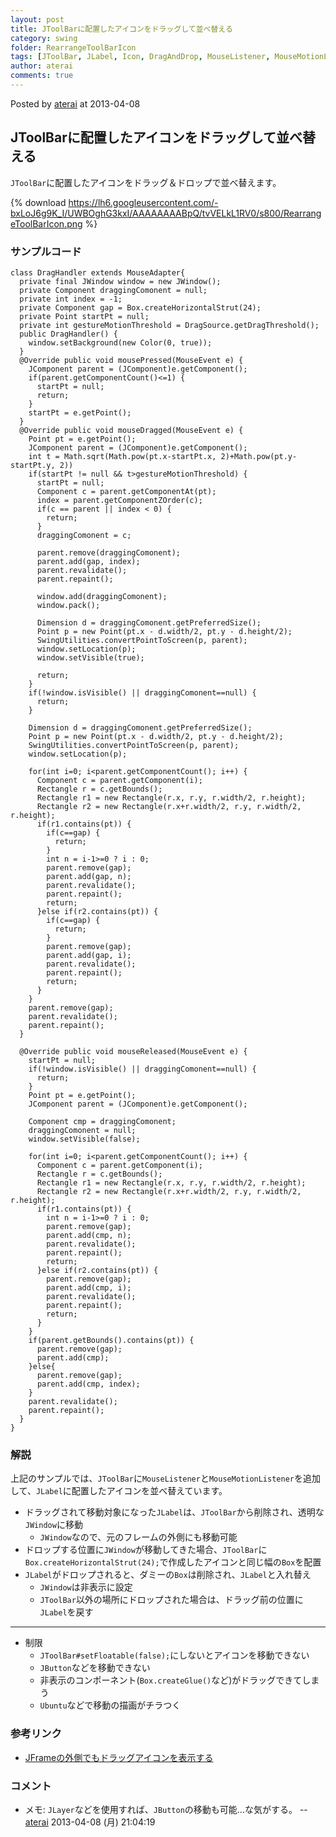 ```yaml
---
layout: post
title: JToolBarに配置したアイコンをドラッグして並べ替える
category: swing
folder: RearrangeToolBarIcon
tags: [JToolBar, JLabel, Icon, DragAndDrop, MouseListener, MouseMotionListener, JWindow]
author: aterai
comments: true
---
```


Posted by [aterai](http://terai.xrea.jp/aterai.html) at 2013-04-08

## JToolBarに配置したアイコンをドラッグして並べ替える
`JToolBar`に配置したアイコンをドラッグ＆ドロップで並べ替えます。

{% download https://lh6.googleusercontent.com/-bxLoJ6g9K_I/UWBOghG3kxI/AAAAAAAABpQ/tvVELkL1RV0/s800/RearrangeToolBarIcon.png %}

### サンプルコード
<pre class="prettyprint"><code>class DragHandler extends MouseAdapter{
  private final JWindow window = new JWindow();
  private Component draggingComonent = null;
  private int index = -1;
  private Component gap = Box.createHorizontalStrut(24);
  private Point startPt = null;
  private int gestureMotionThreshold = DragSource.getDragThreshold();
  public DragHandler() {
    window.setBackground(new Color(0, true));
  }
  @Override public void mousePressed(MouseEvent e) {
    JComponent parent = (JComponent)e.getComponent();
    if(parent.getComponentCount()&lt;=1) {
      startPt = null;
      return;
    }
    startPt = e.getPoint();
  }
  @Override public void mouseDragged(MouseEvent e) {
    Point pt = e.getPoint();
    JComponent parent = (JComponent)e.getComponent();
    int t = Math.sqrt(Math.pow(pt.x-startPt.x, 2)+Math.pow(pt.y-startPt.y, 2))
    if(startPt != null &amp;&amp; t&gt;gestureMotionThreshold) {
      startPt = null;
      Component c = parent.getComponentAt(pt);
      index = parent.getComponentZOrder(c);
      if(c == parent || index &lt; 0) {
        return;
      }
      draggingComonent = c;

      parent.remove(draggingComonent);
      parent.add(gap, index);
      parent.revalidate();
      parent.repaint();

      window.add(draggingComonent);
      window.pack();

      Dimension d = draggingComonent.getPreferredSize();
      Point p = new Point(pt.x - d.width/2, pt.y - d.height/2);
      SwingUtilities.convertPointToScreen(p, parent);
      window.setLocation(p);
      window.setVisible(true);

      return;
    }
    if(!window.isVisible() || draggingComonent==null) {
      return;
    }

    Dimension d = draggingComonent.getPreferredSize();
    Point p = new Point(pt.x - d.width/2, pt.y - d.height/2);
    SwingUtilities.convertPointToScreen(p, parent);
    window.setLocation(p);

    for(int i=0; i&lt;parent.getComponentCount(); i++) {
      Component c = parent.getComponent(i);
      Rectangle r = c.getBounds();
      Rectangle r1 = new Rectangle(r.x, r.y, r.width/2, r.height);
      Rectangle r2 = new Rectangle(r.x+r.width/2, r.y, r.width/2, r.height);
      if(r1.contains(pt)) {
        if(c==gap) {
          return;
        }
        int n = i-1&gt;=0 ? i : 0;
        parent.remove(gap);
        parent.add(gap, n);
        parent.revalidate();
        parent.repaint();
        return;
      }else if(r2.contains(pt)) {
        if(c==gap) {
          return;
        }
        parent.remove(gap);
        parent.add(gap, i);
        parent.revalidate();
        parent.repaint();
        return;
      }
    }
    parent.remove(gap);
    parent.revalidate();
    parent.repaint();
  }

  @Override public void mouseReleased(MouseEvent e) {
    startPt = null;
    if(!window.isVisible() || draggingComonent==null) {
      return;
    }
    Point pt = e.getPoint();
    JComponent parent = (JComponent)e.getComponent();

    Component cmp = draggingComonent;
    draggingComonent = null;
    window.setVisible(false);

    for(int i=0; i&lt;parent.getComponentCount(); i++) {
      Component c = parent.getComponent(i);
      Rectangle r = c.getBounds();
      Rectangle r1 = new Rectangle(r.x, r.y, r.width/2, r.height);
      Rectangle r2 = new Rectangle(r.x+r.width/2, r.y, r.width/2, r.height);
      if(r1.contains(pt)) {
        int n = i-1&gt;=0 ? i : 0;
        parent.remove(gap);
        parent.add(cmp, n);
        parent.revalidate();
        parent.repaint();
        return;
      }else if(r2.contains(pt)) {
        parent.remove(gap);
        parent.add(cmp, i);
        parent.revalidate();
        parent.repaint();
        return;
      }
    }
    if(parent.getBounds().contains(pt)) {
      parent.remove(gap);
      parent.add(cmp);
    }else{
      parent.remove(gap);
      parent.add(cmp, index);
    }
    parent.revalidate();
    parent.repaint();
  }
}
</code></pre>

### 解説
上記のサンプルでは、`JToolBar`に`MouseListener`と`MouseMotionListener`を追加して、`JLabel`に配置したアイコンを並べ替えています。

- ドラッグされて移動対象になった`JLabel`は、`JToolBar`から削除され、透明な`JWindow`に移動
    - `JWindow`なので、元のフレームの外側にも移動可能
- ドロップする位置に`JWindow`が移動してきた場合、`JToolBar`に`Box.createHorizontalStrut(24);`で作成したアイコンと同じ幅の`Box`を配置
- `JLabel`がドロップされると、ダミーの`Box`は削除され、`JLabel`と入れ替え
    - `JWindow`は非表示に設定
    - `JToolBar`以外の場所にドロップされた場合は、ドラッグ前の位置に`JLabel`を戻す

<!-- dummy comment line for breaking list -->

- - - -
- 制限
    - `JToolBar#setFloatable(false);`にしないとアイコンを移動できない
    - `JButton`などを移動できない
    - 非表示のコンポーネント(`Box.createGlue()`など)がドラッグできてしまう
    - `Ubuntu`などで移動の描画がチラつく

<!-- dummy comment line for breaking list -->

### 参考リンク
- [JFrameの外側でもドラッグアイコンを表示する](http://terai.xrea.jp/Swing/DragSourceMotionListener.html)

<!-- dummy comment line for breaking list -->

### コメント
- メモ: `JLayer`などを使用すれば、`JButton`の移動も可能…な気がする。 -- [aterai](http://terai.xrea.jp/aterai.html) 2013-04-08 (月) 21:04:19

<!-- dummy comment line for breaking list -->

